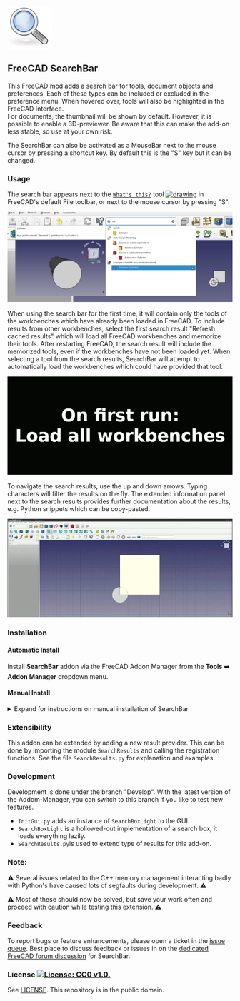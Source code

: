 ![logo](Resources/Icons/Tango-System-search.svg)
## FreeCAD SearchBar

This FreeCAD mod adds a search bar for tools, document objects and preferences. Each of these types can be included or excluded in the preference menu.
When hovered over, tools will also be highlighted in the FreeCAD Interface.   
For documents, the thumbnail will be shown by default. However, it is possible to enable a 3D-previewer. Be aware that this can make the add-on less stable, so use at your own risk.  
  
The SearchBar can also be activated as a MouseBar next to the mouse cursor by pressing a shortcut key. By default this is the "S" key but it can be changed.

### Usage

The search bar appears next to the [`What's this?`](https://wiki.freecad.org/Std_WhatsThis) tool <a href="https://wiki.freecad.org/Std_WhatsThis"><img src="https://user-images.githubusercontent.com/4140247/156215976-5dfadb0c-cac4-44b2-8ad4-b67462a5f7fa.png" alt="drawing" width="20px" height="20px"/></a> in FreeCAD's default File toolbar, or next to the mouse cursor by pressing "S".

![Screenshot of the search bar, with results in its drop-down menu and extra info about the result in a separate pane](Resources/Images/screenshot.png)

When using the search bar for the first time, it will contain only the tools of the workbenches which have already been loaded in FreeCAD.
To include results from other workbenches, select the first search result "Refresh cached results" which will load all FreeCAD workbenches
and memorize their tools. After restarting FreeCAD, the search result will include the memorized tools, even if the workbenches have not
been loaded yet. When selecting a tool from the search results, SearchBar will attempt to automatically load the workbenches which could
have provided that tool.

![Animation showing how to initially load all workbenches using the first entry in the search bar](Resources/Images/animAopt.gif)

To navigate the search results, use the up and down arrows. Typing characters will filter the results on the fly. The extended information
panel next to the search results provides further documentation about the results, e.g. Python snippets which can be copy-pasted.

![Animation showing how to navigate the search results with the up and down keys and select code examples from the results](Resources/Images/animB2op.gif)

### Installation

#### Automatic Install

Install **SearchBar** addon via the FreeCAD Addon Manager from the **Tools** :arrow_right: **Addon Manager** dropdown menu.

#### Manual Install

<details>
<summary>Expand for instructions on manual installation of SearchBar</summary>

Clone the GIT repository or extract the `.zip` downloaded from GitHub to the following location:
  * Linux: `~/.FreeCAD/Mod/SearchBar`
  * macOS: `/Users/user_name/Library/Preferences/FreeCAD/Mod/SearchBar`
  * Windows: `C:\Users\user_name\AppData\Roaming\FreeCAD\Mod\SearchBar`

### Uninstallation

* Remove the folder which was cloned during installation:
  * Linux: `~/.FreeCAD/Mod/SearchBar`
  * macOS: `/Users/user_name/Library/Preferences/FreeCAD/Mod/SearchBar`
  * Windows: `C:\Users\user_name\AppData\Roaming\FreeCAD\Mod\SearchBar`
* Optional: Remove the cache (\~30MB) `\~/.FreeCAD/Cache_SearchBarMod` or equivalent on other platforms

</details>

### Extensibility

This addon can be extended by adding a new result provider. This can be done by importing the module `SearchResults` and calling the registration functions.
See the file `SearchResults.py` for explanation and examples.

### Development

Development is done under the branch "Develop". With the latest version of the Addom-Manager, you can switch to this branch if you like to test new features.
* `InitGui.py` adds an instance of `SearchBoxLight` to the GUI.
* `SearchBoxLight` is a hollowed-out implementation of a search box, it loads everything lazily.
* `SearchResults.py`is used to extend type of results for this add-on.

### Note:

⚠️ Several issues related to the C++ memory management interacting badly with Python's have caused lots of segfaults during development. ⚠️

⚠️️ Most of these should now be solved, but save your work often and proceed with caution while testing this extension. ⚠️

### Feedback

To report bugs or feature enhancements, please open a ticket in the [issue queue](https://github.com/APEbbers/SearchBar/issues). Best place to discuss feedback or issues in on the [dedicated FreeCAD forum discussion]() for SearchBar.

### License [![License: CC0 v1.0.](https://img.shields.io/badge/license-CC0-blue.svg)](https://creativecommons.org/publicdomain/zero/1.0/)
See [LICENSE](LICENSE).
This repository is in the public domain.
